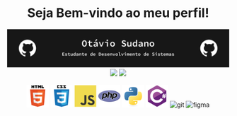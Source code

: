<h1 align="center"> Seja Bem-vindo ao meu perfil! </h1>
<img src="banner_github.png">
<br>

<div align="center">
  <img height="160px" src="https://github-readme-stats.vercel.app/api?username=CodeDark2168&show_icons=true&theme=dark">
  <img height="160px" src="https://github-readme-stats.vercel.app/api/top-langs/?username=CodeDark2168&layout=compact&theme=dark">
</div>

<br>

<div align="center">
  <img width="50px"alt="html5" src="https://raw.githubusercontent.com/devicons/devicon/master/icons/html5/html5-original-wordmark.svg" />
  <img width="50px" alt="css3" src="https://raw.githubusercontent.com/devicons/devicon/master/icons/css3/css3-original-wordmark.svg" />
  <img width="50px"alt="javascript" src="https://raw.githubusercontent.com/devicons/devicon/master/icons/javascript/javascript-original.svg" />
  <img width="50px"alt="php" src="https://raw.githubusercontent.com/devicons/devicon/master/icons/php/php-original.svg" />
  <img width="50px"alt="python" src="https://raw.githubusercontent.com/devicons/devicon/master/icons/python/python-original.svg" />
  <img width="50px"alt="csharp" src="https://raw.githubusercontent.com/devicons/devicon/master/icons/csharp/csharp-original.svg" />
  <img width="50px" alt="git"/ src="https://www.vectorlogo.zone/logos/git-scm/git-scm-icon.svg">
  <img width="50px"alt="figma" src="https://www.vectorlogo.zone/logos/figma/figma-icon.svg" alt="figma" />
</div>

